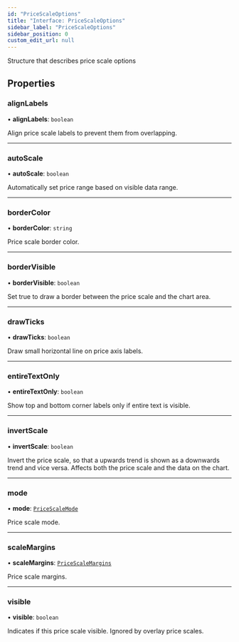 ```yaml
---
id: "PriceScaleOptions"
title: "Interface: PriceScaleOptions"
sidebar_label: "PriceScaleOptions"
sidebar_position: 0
custom_edit_url: null
---
```


Structure that describes price scale options

## Properties

### alignLabels

• **alignLabels**: `boolean`

Align price scale labels to prevent them from overlapping.

___

### autoScale

• **autoScale**: `boolean`

Automatically set price range based on visible data range.

___

### borderColor

• **borderColor**: `string`

Price scale border color.

___

### borderVisible

• **borderVisible**: `boolean`

Set true to draw a border between the price scale and the chart area.

___

### drawTicks

• **drawTicks**: `boolean`

Draw small horizontal line on price axis labels.

___

### entireTextOnly

• **entireTextOnly**: `boolean`

Show top and bottom corner labels only if entire text is visible.

___

### invertScale

• **invertScale**: `boolean`

Invert the price scale, so that a upwards trend is shown as a downwards trend and vice versa.
Affects both the price scale and the data on the chart.

___

### mode

• **mode**: [`PriceScaleMode`](../enums/PriceScaleMode)

Price scale mode.

___

### scaleMargins

• **scaleMargins**: [`PriceScaleMargins`](PriceScaleMargins)

Price scale margins.

___

### visible

• **visible**: `boolean`

Indicates if this price scale visible. Ignored by overlay price scales.
